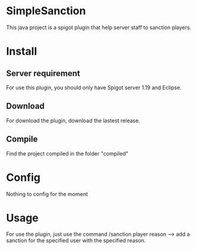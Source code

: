 # SimpleSanction
This java project is a spigot plugin that help server staff to sanction players.
# Install
## Server requirement
For use this plugin, you should only have Spigot server 1.19 and Eclipse.
## Download
For download the plugin, download the lastest release.
## Compile
Find the project compiled in the folder "compiled"
# Config
Nothing to config for the moment
# Usage
For use the plugin, just use the command
 /sanction player reason --> add a sanction for the specified user with the specified reason.
